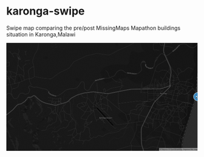 # karonga-swipe
Swipe map comparing the pre/post MissingMaps Mapathon buildings situation in Karonga,Malawi

![](./karonga-fast.gif)
